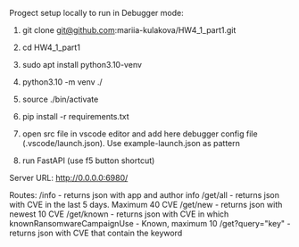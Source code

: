 Progect setup locally to run in Debugger mode:

1) git clone git@github.com:mariia-kulakova/HW4_1_part1.git

2) cd HW4_1_part1

3) sudo apt install python3.10-venv

4) python3.10 -m venv ./

5) source ./bin/activate

6) pip install -r requirements.txt

7) open src file in vscode editor and add here debugger config file (.vscode/launch.json).
Use example-launch.json as pattern

8) run FastAPI (use f5 button shortcut)

Server URL:
http://0.0.0.0:6980/

Routes:
/info - returns json with app and author info
/get/all - returns json with CVE in the last 5 days. Maximum 40 CVE
/get/new - returns json with newest 10 CVE
/get/known - returns json with CVE in which knownRansomwareCampaignUse - Known, maximum 10
/get?query="key" - returns json with CVE that contain the keyword

